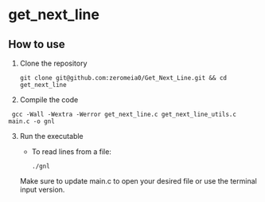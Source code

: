 # get_next_line

## How to use

1. Clone the repository

   ```git clone git@github.com:zeromeia0/Get_Next_Line.git && cd get_next_line```

2. Compile the code

  ``` gcc -Wall -Wextra -Werror get_next_line.c get_next_line_utils.c main.c -o gnl```

3. Run the executable

   - To read lines from a file:

     ```./gnl```

   Make sure to update main.c to open your desired file or use the terminal input version.

